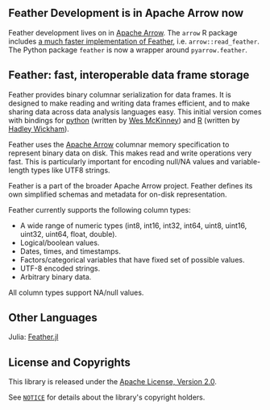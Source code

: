 ## Feather Development is in Apache Arrow now

Feather development lives on in [Apache
Arrow](https://github.com/apache/arrow). The `arrow` R package includes [a much
faster implementation of
Feather](http://arrow.apache.org/blog/2019/08/08/r-package-on-cran/),
i.e. `arrow::read_feather`. The Python package `feather` is now a wrapper
around `pyarrow.feather`.

## Feather: fast, interoperable data frame storage

Feather provides binary columnar serialization for data frames. It is designed to
make reading and writing data frames efficient, and to make sharing data across
data analysis languages easy. This initial version comes with bindings for
[python](python/) (written by [Wes McKinney](https://github.com/wesm)) and [R](R/)
(written by [Hadley Wickham](https://github.com/hadley/)).

Feather uses the [Apache Arrow](https://arrow.apache.org) columnar memory
specification to represent binary data on disk. This makes read and write
operations very fast. This is particularly important for encoding null/NA values
and variable-length types like UTF8 strings.

Feather is a part of the broader Apache Arrow project. Feather defines its own
simplified schemas and metadata for on-disk representation.

Feather currently supports the following column types:

* A wide range of numeric types (int8, int16, int32, int64, uint8, uint16,
  uint32, uint64, float, double).
* Logical/boolean values.
* Dates, times, and timestamps.
* Factors/categorical variables that have fixed set of possible values.
* UTF-8 encoded strings.
* Arbitrary binary data.

All column types support NA/null values.

## Other Languages

Julia: [Feather.jl](https://github.com/JuliaStats/Feather.jl)

## License and Copyrights

This library is released under the [Apache License, Version 2.0](LICENSE.txt).

See [`NOTICE`](NOTICE) for details about the library's copyright holders.
